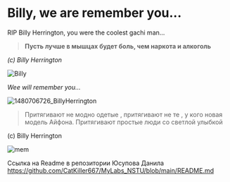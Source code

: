 # Billy, we are remember you...

RIP Billy Herrington, you were the coolest gachi man...

> **Пусть лучше в мышцах будет боль, чем наркота и алкоголь**

*(с) Billy Herrington*

![Billy](https://i.ytimg.com/vi/NDaSKpI9eW0/maxresdefault.jpg)

*Wee will remember you...*

![1480706726_BillyHerrington](https://user-images.githubusercontent.com/106531950/170999163-aa7dda6b-1a8e-4585-b558-c6f80b7a857a.jpg)

>Притягивают не модно одетые , притягивают не те , у кого новая модель Айфона. Притягивают простые люди со светлой улыбкой

(с) Billy Herrington

![mem](https://sun9-west.userapi.com/sun9-56/s/v1/if1/F1j8vaue9mxkIHQcN1TT8gwjwil40RbGA3R4Q1PfkL-naXNVUQF8QJVMUHz947yUOrGltJQT.jpg?size=1271x1900&quality=96&type=album)

Ссылка на Readme в репозитории Юсупова Данила https://github.com/CatKiller667/MyLabs_NSTU/blob/main/README.md
